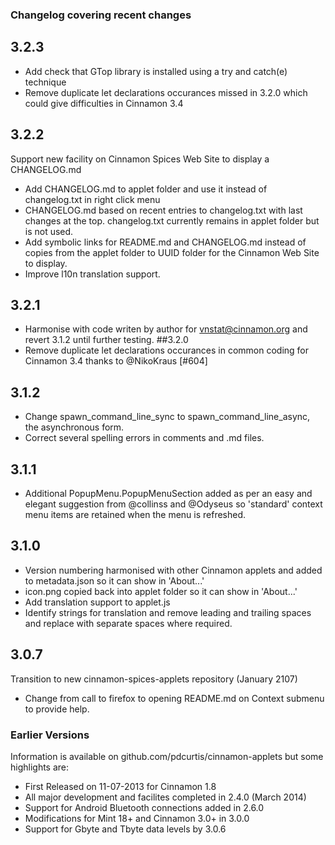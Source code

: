 ### Changelog covering recent changes

## 3.2.3
 * Add check that GTop library is installed using a try and catch(e) technique
 * Remove duplicate let declarations occurances missed in 3.2.0 which could give difficulties in Cinnamon 3.4
## 3.2.2
Support new facility on Cinnamon Spices Web Site to display a CHANGELOG.md

 * Add CHANGELOG.md to applet folder and use it instead of changelog.txt in right click menu
 * CHANGELOG.md based on recent entries to changelog.txt with last changes at the top. changelog.txt currently remains in applet folder but is not used.
 * Add symbolic links for README.md and CHANGELOG.md instead of copies from the applet folder to UUID folder for the Cinnamon Web Site to display.
 * Improve l10n translation support.
## 3.2.1
 * Harmonise with code writen by author for vnstat@cinnamon.org and revert 3.1.2 until further testing.
##3.2.0
 * Remove duplicate let declarations occurances in common coding for Cinnamon 3.4 thanks to @NikoKraus  [#604]
## 3.1.2
 * Change spawn_command_line_sync to spawn_command_line_async, the asynchronous form. 
 * Correct several spelling errors in comments and .md files.
## 3.1.1
 * Additional PopupMenu.PopupMenuSection added as per an easy and elegant suggestion from @collinss and @Odyseus so 'standard' context menu items are retained when the menu is refreshed.
## 3.1.0
 * Version numbering harmonised with other Cinnamon applets and added to metadata.json so it can show in 'About...'
 * icon.png copied back into applet folder so it can show in 'About...'
 * Add translation support to applet.js
 * Identify strings for translation and remove leading and trailing spaces and replace with separate spaces where required.
## 3.0.7
Transition to new cinnamon-spices-applets repository (January 2107)

 * Change from call to firefox to opening README.md on Context submenu to provide help.


### Earlier Versions

Information is available on github.com/pdcurtis/cinnamon-applets but some highlights are:

 * First Released on 11-07-2013 for Cinnamon 1.8
 * All major development and facilites completed in 2.4.0 (March 2014)
 * Support for Android Bluetooth connections added in 2.6.0
 * Modifications for Mint 18+ and Cinnamon 3.0+ in 3.0.0
 * Support for Gbyte and Tbyte data levels by 3.0.6

